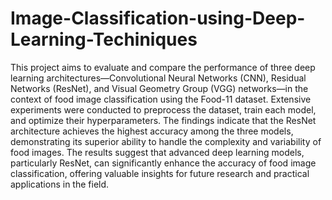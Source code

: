 # Image-Classification-using-Deep-Learning-Techiniques
This project aims to evaluate and compare the performance of
three deep learning architectures—Convolutional Neural
Networks (CNN), Residual Networks (ResNet), and Visual
Geometry Group (VGG) networks—in the context of food
image classification using the Food-11 dataset. Extensive
experiments were conducted to preprocess the dataset, train
each model, and optimize their hyperparameters. The
findings indicate that the ResNet architecture achieves the
highest accuracy among the three models, demonstrating its
superior ability to handle the complexity and variability of
food images. The results suggest that advanced deep
learning models, particularly ResNet, can significantly
enhance the accuracy of food image classification, offering
valuable insights for future research and practical
applications in the field.

